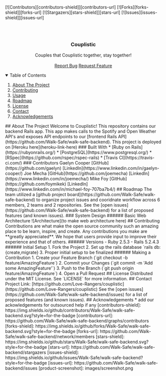 <!-- PROJECT SHIELDS -->
[![Contributors][contributors-shield]][contributors-url]
[![Forks][forks-shield]][forks-url]
[![Stargazers][stars-shield]][stars-url]
[![Issues][issues-shield]][issues-url]
<!-- PROJECT LOGO -->
<br/>
<p align="center">
  <a href="https://github.com/Walk-Safe/walk-safe-backend">
    <img src="">
  </a>
  <h3 align="center">Couplistic</h3>
  <p align="center">
    Couples that Couplistic together, stay together!
    <br />
    <br />
    <a href="https://github.com/Walk-Safe/walk-safe-backend">Report Bug</a>
    <a href="https://github.com/Walk-Safe/walk-safe-backend">Request Feature</a>
  </p>
</p>
<!-- TABLE OF CONTENTS -->
<details open="open">
  <summary>Table of Contents</summary>
  <ol>
    <li>
      <a href="#about-the-project">About The Project</a>
    </li>
    <li>
      <a href="#gettting-started">Contributing</a>
    </li>
    <li><a href="#usage">Usage</a></li>
    <li><a href="#roadmap">Roadmap</a></li>
    <li><a href="#license">License</a></li>
    <li><a href="#contact">Contact</a></li>
    <li><a href="#acknowledgements">Acknowledgements</a></li>
  </ol>
</details>
<!-- ABOUT THE PROJECT -->
## About The Project
<!-- [![Product Name Screen Shot][product-screenshot]](https://example.com) -->
Welcome to Couplistic! This repository contains our backend Rails app. This app makes calls to the Spotify and Open Weather API's and exposes API endpoints to our [frontend Rails API](https://github.com/Walk-Safe/walk-safe-backend).
This project is deployed on [Heroku here](heroku-link-here)
### Built With
* [Ruby on Rails](https://rubyonrails.org/)
* [PostgreSQL](https://www.postgresql.org/)
* [RSpec](https://github.com/rspec/rspec-rails)
* [Travis CI](https://travis-ci.com/)
<!--* [OAuth](https://oauth.net/) - * * -->
<!-- CONTRIBUTORS -->
### Contributors
Gaelyn Cooper [GitHub](https://github.com/gaelyn) [LinkedIn](https://www.linkedin.com/in/gaelyn-cooper/)
Joe Mecha [GitHub](https://github.com/joemecha) [LinkedIn](https://www.linkedin.com/in/joemecha/)
Mike Foy [GitHub](https://github.com/foymikek) [LinkedIn](https://www.linkedin.com/in/michael-foy-707ba7b4/)
## Roadmap
The team utilized a [github project board](https://github.com/Walk-Safe/walk-safe-backend) to organize project issues and cooridnate workflow across 6 members, 2 teams and 2 repositories.
See the [open issues](https://github.com/Walk-Safe/walk-safe-backend) for a list of proposed features (and known issues).
<!-- SYSTEM DESIGN -->
### System Design
###### Basic Web Architecture 
![Architecture](to make web architecture here)
<!-- CONTRIBUTING -->
## Contributing
Contributions are what make the open source community such an amazing place to be learn, inspire, and create. Any contributions you make are **greatly appreciated**. We hope that users provide input to improve their experience and that of others.
###### Versions
- Ruby 2.5.3
- Rails 5.2.4.3
###### Initial Setup
1. Fork the Project
2. Set up the rails database `rails db:{create,migrate}
3. Proper initial setup to be finalized 
###### Making a Contribution
1. Create your Feature Branch (`git checkout -b feature/AmazingFeature`)
2. Commit your Changes (`git commit -m 'Add some AmazingFeature'`)
3. Push to the Branch (`git push origin feature/AmazingFeature`)
4. Open a Pull Request
<!-- LICENSE -->
## License
Distributed under the MIT License. See `LICENSE` for more information.
<!-- CONTACT -->
## Contact
Project Link: [https://github.com/Love-Rangers/couplistic](https://github.com/Love-Rangers/couplistic)
See the [open issues](https://github.com/Walk-Safe/walk-safe-backend/issues) for a list of proposed features (and known issues).
<!-- ACKNOWLEDGEMENTS -->
## Acknowledgements
* add our ackowledgements for outsourced help if any
<!-- MARKDOWN LINKS & IMAGES -->
<!-- https://www.markdownguide.org/basic-syntax/#reference-style-links -->
[contributors-shield]: https://img.shields.io/github/contributors/Walk-Safe/walk-safe-backend.svg?style=for-the-badge
[contributors-url]: https://github.com/Walk-Safe/walk-safe-backend/graphs/contributors
[forks-shield]: https://img.shields.io/github/forks/Walk-Safe/walk-safe-backend.svg?style=for-the-badge
[forks-url]: https://github.com/Walk-Safe/walk-safe-backend/network/members
[stars-shield]: https://img.shields.io/github/stars/Walk-Safe/walk-safe-backend.svg?style=for-the-badge
[stars-url]: https://github.com/Walk-Safe/walk-safe-backend/stargazers
[issues-shield]: https://img.shields.io/github/issues/Walk-Safe/walk-safe-backend?style=for-the-badge
[issues-url]: https://github.com/Walk-Safe/walk-safe-backend/issues
<!-- [product-screenshot]: images/screenshot.png -->
[product-screenshot]: images/screenshot.png
